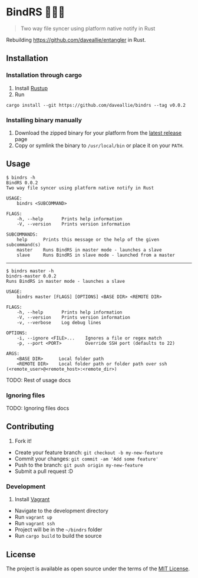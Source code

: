 # BindRS :file_folder::link::file_folder:

> Two way file syncer using platform native notify in Rust

Rebuilding https://github.com/daveallie/entangler in Rust.

## Installation

### Installation through cargo

1. Install [Rustup](https://rustup.rs/)
2. Run
```
cargo install --git https://github.com/daveallie/bindrs --tag v0.0.2
```

### Installing binary manually

1. Download the zipped binary for your platform from the [latest release](https://github.com/daveallie/bindrs/releases/latest) page
2. Copy or symlink the binary to `/usr/local/bin` or place it on your `PATH`.

## Usage

```
$ bindrs -h
BindRS 0.0.2
Two way file syncer using platform native notify in Rust

USAGE:
    bindrs <SUBCOMMAND>

FLAGS:
    -h, --help       Prints help information
    -V, --version    Prints version information

SUBCOMMANDS:
    help      Prints this message or the help of the given subcommand(s)
    master    Runs BindRS in master mode - launches a slave
    slave     Runs BindRS in slave mode - launched from a master
```

---

```
$ bindrs master -h
bindrs-master 0.0.2
Runs BindRS in master mode - launches a slave

USAGE:
    bindrs master [FLAGS] [OPTIONS] <BASE DIR> <REMOTE DIR>

FLAGS:
    -h, --help       Prints help information
    -V, --version    Prints version information
    -v, --verbose    Log debug lines

OPTIONS:
    -i, --ignore <FILE>...    Ignores a file or regex match
    -p, --port <PORT>         Override SSH port (defaults to 22)

ARGS:
    <BASE DIR>      Local folder path
    <REMOTE DIR>    Local folder path or folder path over ssh (<remote_user>@<remote_host>:<remote_dir>)
```

TODO: Rest of usage docs

### Ignoring files

TODO: Ignoring files docs

## Contributing

1. Fork it!
- Create your feature branch: `git checkout -b my-new-feature`
- Commit your changes: `git commit -am 'Add some feature'`
- Push to the branch: `git push origin my-new-feature`
- Submit a pull request :D

### Development

1. Install [Vagrant](https://www.vagrantup.com/downloads.html)
- Navigate to the development directory
- Run `vagrant up`
- Run `vagrant ssh`
- Project will be in the `~/bindrs` folder
- Run `cargo build` to build the source

## License

The project is available as open source under the terms of the [MIT License](http://opensource.org/licenses/MIT).
